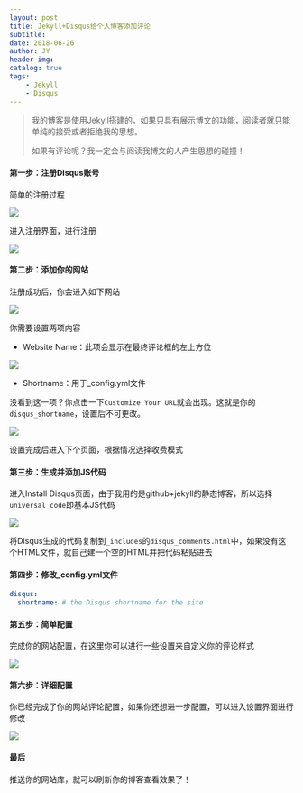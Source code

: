 ```yaml
---
layout: post
title: Jekyll+Disqus给个人博客添加评论
subtitle: 
date: 2018-06-26
author: JY
header-img: 
catalog: true
tags: 
    - Jekyll
    - Disqus
---
```

> 我的博客是使用Jekyll搭建的，如果只具有展示博文的功能，阅读者就只能单纯的接受或者拒绝我的思想。
>
> 如果有评论呢？我一定会与阅读我博文的人产生思想的碰撞！


#### 第一步：注册Disqus账号

简单的注册过程

![](/images/Jekyll+Disqus/dis_img.jpg)

进入注册界面，进行注册

![](/images/Jekyll+Disqus/dis_img5.jpg)

#### 第二步：添加你的网站

注册成功后，你会进入如下网站

![](/images/Jekyll+Disqus/dis_img1.jpg)

你需要设置两项内容

- Website Name：此项会显示在最终评论框的左上方位

![](/images/Jekyll+Disqus/dis_img2.png)

- Shortname：用于_config.yml文件

没看到这一项？你点击一下`Customize Your URL`就会出现。这就是你的`disqus_shortname`，设置后不可更改。

![](/images/Jekyll+Disqus/dis_img3.png)

设置完成后进入下个页面，根据情况选择收费模式

#### 第三步：生成并添加JS代码

进入Install Disqus页面，由于我用的是github+jekyll的静态博客，所以选择`universal code`即基本JS代码

![](/images/Jekyll+Disqus/dis_img3.jpg)

将Disqus生成的代码复制到`_includes`的`disqus_comments.html`中，如果没有这个HTML文件，就自己建一个空的HTML并把代码粘贴进去

#### 第四步：修改_config.yml文件

```yaml
disqus:
  shortname: # the Disqus shortname for the site
```

#### 第五步：简单配置

完成你的网站配置，在这里你可以进行一些设置来自定义你的评论样式

![](/images/Jekyll+Disqus/dis_img9.jpg)

#### 第六步：详细配置

你已经完成了你的网站评论配置，如果你还想进一步配置，可以进入设置界面进行修改

![](/images/Jekyll+Disqus/dis_img7.png)

#### 最后

推送你的网站库，就可以刷新你的博客查看效果了！

